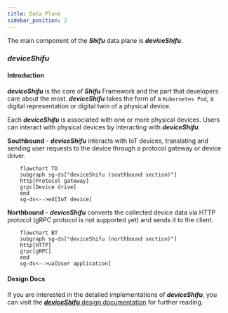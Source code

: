 ```yaml
---
title: Data Plane
sidebar_position: 2
---
```


The main component of the ***Shifu*** data plane is ***deviceShifu***.

### ***deviceShifu***

#### Introduction

***deviceShifu*** is the core of ***Shifu*** Framework and the part that developers care about the most. ***deviceShifu*** takes the form of a `Kubernetes Pod`, a digital representation or digital twin of a physical device.

Each ***deviceShifu*** is associated with one or more physical devices. Users can interact with physical devices by interacting with ***deviceShifu***.

**Southbound** - ***deviceShifu*** interacts with IoT devices, translating and sending user requests to the device through a protocol gateway or device driver.

```mermaid
    flowchart TD
    subgraph sg-ds["deviceShifu (southbound section)"]
    http[Protocol gateway]
   	grpc[Device drive]
    end
    sg-ds<-->ed[IoT device]
```

**Northbound** - ***deviceShifu*** converts the collected device data via HTTP protocol (gRPC protocol is not supported yet) and sends it to the client.

```mermaid
    flowchart BT
    subgraph sg-ds["deviceShifu (northbound section)"]
    http[HTTP]
    grpc[gRPC]
    end
    sg-ds<-->ua[User application]
```

#### Design Docs

If you are interested in the detailed implementations of ***deviceShifu***, you can visit the [***deviceShifu*** design documentation](https://github.com/Edgenesis/shifu/blob/main/docs/design/design-deviceShifu.md) for further reading.
